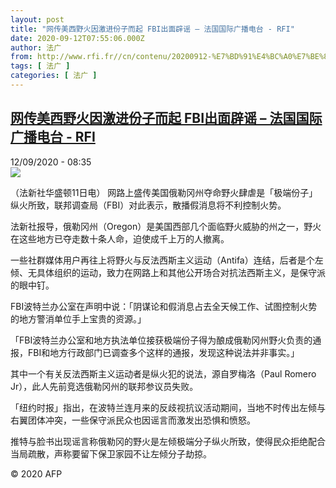 ```yaml
---
layout: post
title: "网传美西野火因激进份子而起 FBI出面辟谣 – 法国国际广播电台 - RFI"
date: 2020-09-12T07:55:06.000Z
author: 法广
from: http://www.rfi.fr//cn/contenu/20200912-%E7%BD%91%E4%BC%A0%E7%BE%8E%E8%A5%BF%E9%87%8E%E7%81%AB%E5%9B%A0%E6%BF%80%E8%BF%9B%E4%BB%BD%E5%AD%90%E8%80%8C%E8%B5%B7-fbi%E5%87%BA%E9%9D%A2%E8%BE%9F%E8%B0%A3
tags: [ 法广 ]
categories: [ 法广 ]
---
```

<!--1599897306000-->
[网传美西野火因激进份子而起 FBI出面辟谣 – 法国国际广播电台 - RFI](http://www.rfi.fr//cn/contenu/20200912-%E7%BD%91%E4%BC%A0%E7%BE%8E%E8%A5%BF%E9%87%8E%E7%81%AB%E5%9B%A0%E6%BF%80%E8%BF%9B%E4%BB%BD%E5%AD%90%E8%80%8C%E8%B5%B7-fbi%E5%87%BA%E9%9D%A2%E8%BE%9F%E8%B0%A3)
------

<div>
<div>12/09/2020 - 08:35</div><img src="https://s.rfi.fr/media/display/d7e4dada-f4c5-11ea-8be4-005056bff430/w:310/p:16x9/int0004b.200912143502.jpg"><div class="t-content__body u-clearfix"><p>（法新社华盛顿11日电）    网路上盛传美国俄勒冈州夺命野火肆虐是「极端份子」纵火所致，联邦调查局（FBI）对此表示，散播假消息将不利控制火势。</p><p>法新社报导，俄勒冈州（Oregon）是美国西部几个面临野火威胁的州之一，野火在这些地方已夺走数十条人命，迫使成千上万的人撤离。</p><p>一些社群媒体用户再往上将野火与反法西斯主义运动（Antifa）连结，后者是个左倾、无具体组织的运动，致力在网路上和其他公开场合对抗法西斯主义，是保守派的眼中钉。</p><p>FBI波特兰办公室在声明中说：「阴谋论和假消息占去全天候工作、试图控制火势的地方警消单位手上宝贵的资源。」</p><p>「FBI波特兰办公室和地方执法单位接获极端份子得为酿成俄勒冈州野火负责的通报，FBI和地方行政部门已调查多个这样的通报，发现这种说法并非事实。」</p><p>其中一个有关反法西斯主义运动者是纵火犯的说法，源自罗梅洛（Paul Romero Jr），此人先前竞选俄勒冈州的联邦参议员失败。</p><p>「纽约时报」指出，在波特兰连月来的反歧视抗议活动期间，当地不时传出左倾与右翼团体冲突，一些保守派民众也因谣言而激发出恐惧和愤怒。</p><p>推特与脸书出现谣言称俄勒冈的野火是左倾极端分子纵火所致，使得民众拒绝配合当局疏散，声称要留下保卫家园不让左倾分子劫掠。</p><p class="t-copyright">© 2020 AFP</p>        </div>
</div>

